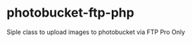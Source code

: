photobucket-ftp-php
===================

Siple class to upload images to photobucket via FTP Pro Only